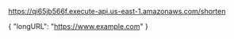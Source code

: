 https://qi65jb566f.execute-api.us-east-1.amazonaws.com/shorten


{
    "longURL": "<https://www.example.com>"
}
